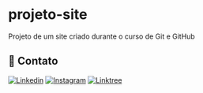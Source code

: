 # projeto-site
 Projeto de um site criado durante o curso de Git e GitHub
 
 ## 📇 Contato
 [![Linkedin](https://img.shields.io/badge/Linkedin-lucasllimati-blue.svg)](https://www.linkedin.com/in/lucasllimati/)
 [![Instagram](https://img.shields.io/badge/Instagram-olukaslima_-ff69b4.svg)](https://www.instagram.com/olukaslima_)
 [![Linktree](https://img.shields.io/badge/Linktree-lucasllimati-brightgreen.svg)](https://linktr.ee/lucasllimati)
